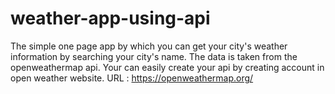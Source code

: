 # weather-app-using-api
The simple one page app by which you can get your city's weather information by searching your city's name.
The data is taken from the openweathermap api.
Your can easily create your api by creating account in open weather website.
URL : https://openweathermap.org/
